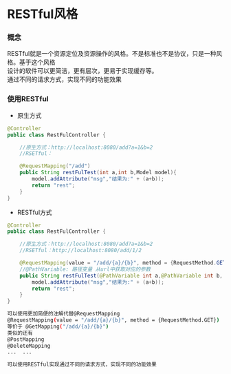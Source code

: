 # RESTful风格
### 概念
RESTful就是一个资源定位及资源操作的风格。不是标准也不是协议，只是一种风格。基于这个风格  
设计的软件可以更简洁，更有层次，更易于实现缓存等。  
通过不同的请求方式，实现不同的功能效果  

### 使用RESTful
- 原生方式
```java
@Controller
public class RestFulController {

    //原生方式：http://localhost:8080/add?a=1&b=2
    //RSETful：

    @RequestMapping("/add")
    public String restFulTest(int a,int b,Model model){
        model.addAttribute("msg","结果为:" + (a+b));
        return "rest";
    }
}
```
- RESTful方式
```java
@Controller
public class RestFulController {

    //原生方式：http://localhost:8080/add?a=1&b=2
    //RSETful：http://localhost:8080/add/1/2

    @RequestMapping(value = "/add/{a}/{b}", method = {RequestMethod.GET})
    //@PathVariable: 路径变量 从url中获取对应的参数
    public String restFulTest(@PathVariable int a,@PathVariable int b, Model model){
        model.addAttribute("msg","结果为:" + (a+b));
        return "rest";
    }
}
```
```bash
可以使用更加简便的注解代替@RequestMapping
@RequestMapping(value = "/add/{a}/{b}", method = {RequestMethod.GET})
等价于 @GetMapping("/add/{a}/{b}")
类似的还有
@PostMapping
@DeleteMapping
...  ...

可以使用RESTful实现通过不同的请求方式，实现不同的功能效果  

```
